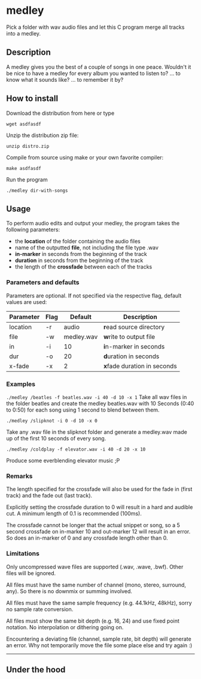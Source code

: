 # medley

Pick a folder with wav audio files and let this C program merge all tracks into a medley.

## Description

A medley gives you the best of a couple of songs in one peace. Wouldn't it be nice to have a medley for every album you wanted to listen to? ... to know what it sounds like? ... to remember it by?

## How to install

Download the distribution from here or type

```wget asdfasdf```

Unzip the distribution zip file:

```unzip distro.zip```

Compile from source using make or your own favorite compiler:

```make asdfasdf```

Run the program

```./medley dir-with-songs```

## Usage

To perform audio edits and output your medley, the program takes the following parameters:

- the **location** of the folder containing the audio files
- name of the outputted **file**, not including the file type .wav
- **in-marker** in seconds from the beginning of the track
- **duration** in seconds from the beginning of the track
- the length of the **crossfade** between each of the tracks

### Parameters and defaults

Parameters are optional. If not specified via the respective flag, default values are used:

| Parameter | Flag | Default | Description |
|-|-|-|-|
| location | -r | audio | **r**ead source directory |
|file|-w|medley.wav|**w**rite to output file|
|in|-i|10|**i**n-marker in seconds|
|dur|-o|20|**d**uration in seconds|
|x-fade|-x|2|**x**fade duration in seconds|

### Examples

```./medley /beatles -f beatles.wav -i 40 -d 10 -x 1```
Take all wav files in the folder beatles and create the medley beatles.wav with 10 Seconds (0:40 to 0:50) for each song using 1 second to blend between them.

```./medley /slipknot -i 0 -d 10 -x 0```

Take any .wav file in the slipknot folder and generate a medley.wav made up of the first 10 seconds of every song.

```./medley /coldplay -f elevator.wav -i 40 -d 20 -x 10```

Produce some everblending elevator music ;P

### Remarks

The length specified for the crossfade will also be used for the fade in (first track) and the fade out (last track).

Explicitly setting the crossfade duration to 0 will result in a hard and audible cut. A minimum length of 0.1 is recommended (100ms).

The crossfade cannot be longer that the actual snippet or song, so a 5 second crossfade on in-marker 10 and out-marker 12 will result in an error. So does an in-marker of 0 and any crossfade length other than 0.

### Limitations

Only uncompressed wave files are supported (.wav, .wave, .bwf). Other files will be ignored.

All files must have the same number of channel (mono, stereo, surround, any). So there is no downmix or summing involved.

All files must have the same sample frequency (e.g. 44.1kHz, 48kHz), sorry no sample rate conversion.

All files must show the same bit depth (e.g. 16, 24) and use fixed point notation. No interpolation or dithering going on.

Encountering a deviating file (channel, sample rate, bit depth) will generate an error. Why not temporarily move the file some place else and try again :)

---
## Under the hood


